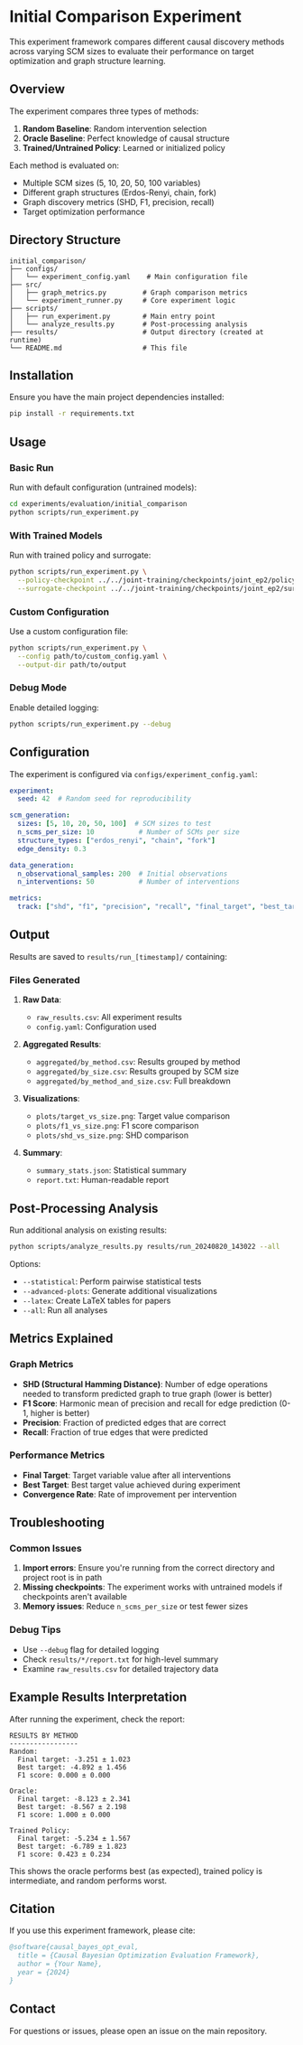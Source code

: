 # Initial Comparison Experiment

This experiment framework compares different causal discovery methods across varying SCM sizes to evaluate their performance on target optimization and graph structure learning.

## Overview

The experiment compares three types of methods:
1. **Random Baseline**: Random intervention selection
2. **Oracle Baseline**: Perfect knowledge of causal structure
3. **Trained/Untrained Policy**: Learned or initialized policy

Each method is evaluated on:
- Multiple SCM sizes (5, 10, 20, 50, 100 variables)
- Different graph structures (Erdos-Renyi, chain, fork)
- Graph discovery metrics (SHD, F1, precision, recall)
- Target optimization performance

## Directory Structure

```
initial_comparison/
├── configs/
│   └── experiment_config.yaml    # Main configuration file
├── src/
│   ├── graph_metrics.py         # Graph comparison metrics
│   └── experiment_runner.py     # Core experiment logic
├── scripts/
│   ├── run_experiment.py        # Main entry point
│   └── analyze_results.py       # Post-processing analysis
├── results/                     # Output directory (created at runtime)
└── README.md                    # This file
```

## Installation

Ensure you have the main project dependencies installed:

```bash
pip install -r requirements.txt
```

## Usage

### Basic Run

Run with default configuration (untrained models):

```bash
cd experiments/evaluation/initial_comparison
python scripts/run_experiment.py
```

### With Trained Models

Run with trained policy and surrogate:

```bash
python scripts/run_experiment.py \
  --policy-checkpoint ../../joint-training/checkpoints/joint_ep2/policy.pkl \
  --surrogate-checkpoint ../../joint-training/checkpoints/joint_ep2/surrogate.pkl
```

### Custom Configuration

Use a custom configuration file:

```bash
python scripts/run_experiment.py \
  --config path/to/custom_config.yaml \
  --output-dir path/to/output
```

### Debug Mode

Enable detailed logging:

```bash
python scripts/run_experiment.py --debug
```

## Configuration

The experiment is configured via `configs/experiment_config.yaml`:

```yaml
experiment:
  seed: 42  # Random seed for reproducibility

scm_generation:
  sizes: [5, 10, 20, 50, 100]  # SCM sizes to test
  n_scms_per_size: 10           # Number of SCMs per size
  structure_types: ["erdos_renyi", "chain", "fork"]
  edge_density: 0.3

data_generation:
  n_observational_samples: 200  # Initial observations
  n_interventions: 50           # Number of interventions

metrics:
  track: ["shd", "f1", "precision", "recall", "final_target", "best_target"]
```

## Output

Results are saved to `results/run_[timestamp]/` containing:

### Files Generated

1. **Raw Data**:
   - `raw_results.csv`: All experiment results
   - `config.yaml`: Configuration used

2. **Aggregated Results**:
   - `aggregated/by_method.csv`: Results grouped by method
   - `aggregated/by_size.csv`: Results grouped by SCM size
   - `aggregated/by_method_and_size.csv`: Full breakdown

3. **Visualizations**:
   - `plots/target_vs_size.png`: Target value comparison
   - `plots/f1_vs_size.png`: F1 score comparison
   - `plots/shd_vs_size.png`: SHD comparison

4. **Summary**:
   - `summary_stats.json`: Statistical summary
   - `report.txt`: Human-readable report

## Post-Processing Analysis

Run additional analysis on existing results:

```bash
python scripts/analyze_results.py results/run_20240820_143022 --all
```

Options:
- `--statistical`: Perform pairwise statistical tests
- `--advanced-plots`: Generate additional visualizations
- `--latex`: Create LaTeX tables for papers
- `--all`: Run all analyses

## Metrics Explained

### Graph Metrics
- **SHD (Structural Hamming Distance)**: Number of edge operations needed to transform predicted graph to true graph (lower is better)
- **F1 Score**: Harmonic mean of precision and recall for edge prediction (0-1, higher is better)
- **Precision**: Fraction of predicted edges that are correct
- **Recall**: Fraction of true edges that were predicted

### Performance Metrics
- **Final Target**: Target variable value after all interventions
- **Best Target**: Best target value achieved during experiment
- **Convergence Rate**: Rate of improvement per intervention

## Troubleshooting

### Common Issues

1. **Import errors**: Ensure you're running from the correct directory and project root is in path
2. **Missing checkpoints**: The experiment works with untrained models if checkpoints aren't available
3. **Memory issues**: Reduce `n_scms_per_size` or test fewer sizes

### Debug Tips

- Use `--debug` flag for detailed logging
- Check `results/*/report.txt` for high-level summary
- Examine `raw_results.csv` for detailed trajectory data

## Example Results Interpretation

After running the experiment, check the report:

```
RESULTS BY METHOD
-----------------
Random:
  Final target: -3.251 ± 1.023
  Best target: -4.892 ± 1.456
  F1 score: 0.000 ± 0.000

Oracle:
  Final target: -8.123 ± 2.341
  Best target: -8.567 ± 2.198
  F1 score: 1.000 ± 0.000

Trained Policy:
  Final target: -5.234 ± 1.567
  Best target: -6.789 ± 1.823
  F1 score: 0.423 ± 0.234
```

This shows the oracle performs best (as expected), trained policy is intermediate, and random performs worst.

## Citation

If you use this experiment framework, please cite:

```bibtex
@software{causal_bayes_opt_eval,
  title = {Causal Bayesian Optimization Evaluation Framework},
  author = {Your Name},
  year = {2024}
}
```

## Contact

For questions or issues, please open an issue on the main repository.